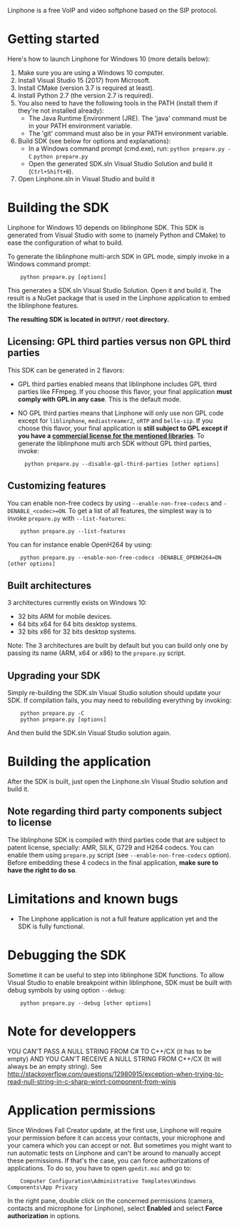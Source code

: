 Linphone is a free VoIP and video softphone based on the SIP protocol.

# Getting started

Here's how to launch Linphone for Windows 10 (more details below):

1. Make sure you are using a Windows 10 computer.
2. Install Visual Studio 15 (2017) from Microsoft.
3. Install CMake (version 3.7 is required at least).
4. Install Python 2.7 (the version 2.7 is required).
5. You also need to have the following tools in the PATH (install them if they're not installed already):
	* The Java Runtime Environment (JRE). The 'java' command must be in your PATH environment variable.
	* The 'git' command must also be in your PATH environment variable.
6. Build SDK (see below for options and explanations):
	* In a Windows command prompt (cmd.exe), run:
 		`python prepare.py -C`
 		`python prepare.py`
 	* Open the generated SDK.sln Visual Studio Solution and build it (`Ctrl+Shift+B`).
7. Open Linphone.sln in Visual Studio and build it


# Building the SDK

Linphone for Windows 10 depends on liblinphone SDK. This SDK is generated from Visual Studio with some to (namely Python and CMake) to ease the configuration of what to build.

 To generate the liblinphone multi-arch SDK in GPL mode, simply invoke in a Windows command prompt:

        python prepare.py [options]

 This generates a SDK.sln Visual Studio Solution. Open it and build it.
 The result is a NuGet package that is used in the Linphone application to embed the liblinphone features.

**The resulting SDK is located in `OUTPUT/` root directory.**

## Licensing: GPL third parties versus non GPL third parties

This SDK can be generated in 2 flavors:

* GPL third parties enabled means that liblinphone includes GPL third parties like FFmpeg. If you choose this flavor, your final application **must comply with GPL in any case**. This is the default mode.

* NO GPL third parties means that Linphone will only use non GPL code except for `liblinphone`, `mediastreamer2`, `oRTP` and `belle-sip`. If you choose this flavor, your final application is **still subject to GPL except if you have a [commercial license for the mentioned libraries](http://www.belledonne-communications.com/products.html)**.
 To generate the liblinphone multi arch SDK without GPL third parties, invoke:

        python prepare.py --disable-gpl-third-parties [other options]

## Customizing features

You can enable non-free codecs by using `--enable-non-free-codecs` and `-DENABLE_<codec>=ON`. To get a list of all features, the simplest way is to invoke `prepare.py` with `--list-features`:

        python prepare.py --list-features

You can for instance enable OpenH264 by using:

        python prepare.py --enable-non-free-codecs -DENABLE_OPENH264=ON [other options]

## Built architectures

3 architectures currently exists on Windows 10:

- 32 bits ARM for mobile devices.
- 64 bits x64 for 64 bits desktop systems.
- 32 bits x86 for 32 bits desktop systems.

 Note: The 3 architectures are built by default but you can build only one by passing its name (ARM, x64 or x86) to the `prepare.py` script.

## Upgrading your SDK

Simply re-building the SDK.sln Visual Studio solution should update your SDK.
If compilation fails, you may need to rebuilding everything by invoking:

        python prepare.py -C
        python prepare.py [options]

And then build the SDK.sln Visual Studio solution again.

# Building the application

After the SDK is built, just open the Linphone.sln Visual Studio solution and build it.

## Note regarding third party components subject to license

 The liblinphone SDK is compiled with third parties code that are subject to patent license, specially: AMR, SILK, G729 and H264 codecs.
 You can enable them using `prepare.py` script (see `--enable-non-free-codecs` option). Before embedding these 4 codecs in the final
 application, **make sure to have the right to do so**.

# Limitations and known bugs

* The Linphone application is not a full feature application yet and the SDK is fully functional.

# Debugging the SDK

Sometime it can be useful to step into liblinphone SDK functions. To allow Visual Studio to enable breakpoint within liblinphone, SDK must be built with debug symbols by using option `--debug`:

        python prepare.py --debug [other options]


# Note for developpers

YOU CAN'T PASS A NULL STRING FROM C# TO C++/CX (it has to be empty) AND YOU CAN'T RECEIVE A NULL STRING FROM C++/CX (It will always be an empty string).
See http://stackoverflow.com/questions/12980915/exception-when-trying-to-read-null-string-in-c-sharp-winrt-component-from-winjs

# Application permissions

Since Windows Fall Creator update, at the first use, Linphone will require your permission before it can access your contacts, your microphone and your camera which you can accept or not.
But sometimes you might want to run automatic tests on Linphone and can't be around to manually accept these permissions.
If that's the case, you can force authorizations of applications. To do so, you have to open `gpedit.msc` and go to:

        Computer Configuration\Administrative Templates\Windows Components\App Privacy

In the right pane, double click on the concerned permissions (camera, contacts and microphone for Linphone), select **Enabled** and select **Force authorization** in options.

